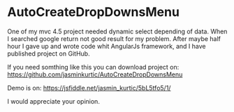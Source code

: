 # AutoCreateDropDownsMenu
One of my mvc 4.5 project needed dynamic select depending of data. When I searched google return not good result for my problem. After maybe half hour I gave up and wrote code whit AngularJs framework, and I have published project on GitHub.

If you need somthing like this you can download project on:
https://github.com/jasminkurtic/AutoCreateDropDownsMenu

Demo is on:
https://jsfiddle.net/jasmin_kurtic/5bL5tfo5/1/

I would appreciate your opinion.
